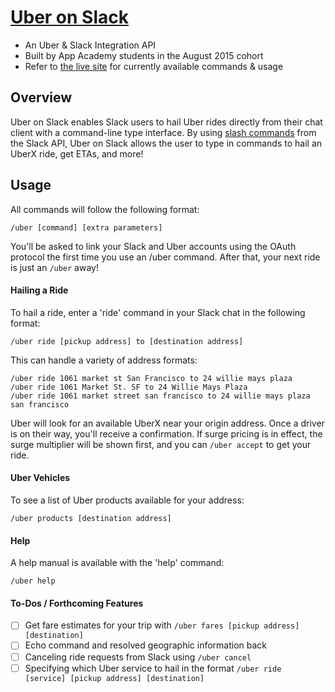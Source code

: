# [Uber on Slack][uberslacklink]

* An Uber & Slack Integration API
* Built by App Academy students in the August 2015 cohort
* Refer to [the live site][uberslacklink] for currently available commands & usage

## Overview

Uber on Slack enables Slack users to hail Uber rides directly from their chat client with a command-line type interface. By using [slash commands][slashlink] from the Slack API, Uber on Slack allows the user to type in commands to hail an UberX ride, get ETAs, and more!

[slashlink]: https://api.slack.com/slash-commands
[uberslacklink]: https://uberonslack.com


## Usage

All commands will follow the following format:
```
/uber [command] [extra parameters]
```

You'll be asked to link your Slack and Uber accounts using the OAuth protocol the first time you use an /uber command.  After that, your next ride is just an `/uber` away!

#### Hailing a Ride
To hail a ride, enter a 'ride' command in your Slack chat in the following format:
```
/uber ride [pickup address] to [destination address]
```

This can handle a variety of address formats:
```
/uber ride 1061 market st San Francisco to 24 willie mays plaza
/uber ride 1061 Market St. SF to 24 Willie Mays Plaza
/uber ride 1061 market street san francisco to 24 willie mays plaza san francisco
```

Uber will look for an available UberX near your origin address.  Once a driver is on their way, you'll receive a confirmation.  If surge pricing is in effect, the surge multiplier will be shown first, and you can `/uber accept` to get your ride.

#### Uber Vehicles
To see a list of Uber products available for your address:
```
/uber products [destination address]
```

#### Help
A help manual is available with the 'help' command:
```
/uber help
```

#### To-Dos / Forthcoming Features
- [ ] Get fare estimates for your trip with `/uber fares [pickup address] [destination]`
- [ ] Echo command and resolved geographic information back
- [ ] Canceling ride requests from Slack using `/uber cancel`
- [ ] Specifying which Uber service to hail in the format `/uber ride [service] [pickup address] [destination]`
